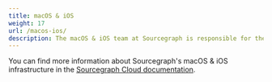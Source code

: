 ```yaml
---
title: macOS & iOS
weight: 17
url: /macos-ios/
description: The macOS & iOS team at Sourcegraph is responsible for the infrastructure that powers Sourcegraph Cloud and Sourcegraph Enterprise. This includes the network, storage, and compute resources that run our services, as well as the tools and automation that manage them.
---
```


You can find more information about Sourcegraph's macOS & iOS infrastructure in the [Sourcegraph Cloud documentation](https://docs.sourcegraph.com/cloud/).
